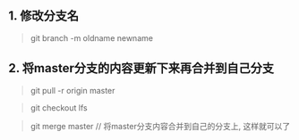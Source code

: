 ## 1. 修改分支名

> git branch -m oldname newname



## 2. 将master分支的内容更新下来再合并到自己分支

> git pull -r origin master

> git checkout lfs

> git merge master // 将master分支内容合并到自己的分支上, 这样就可以了
